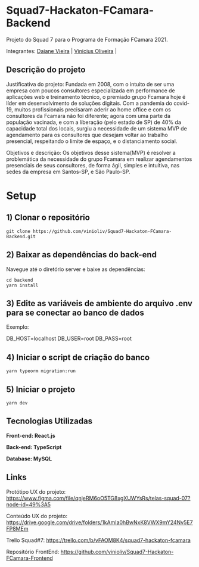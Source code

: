 # Squad7-Hackaton-FCamara-Backend
Projeto do Squad 7 para o Programa de Formação FCamara 2021.


Integrantes: [Daiane Vieira](https://github.com/Daiane-Vieira) |
[Vinicius Oliveira](https://github.com/vinioliv) |


## Descrição do projeto
Justificativa do projeto: Fundada em 2008, com o intuito de ser uma empresa com poucos consultores especializada em performance de aplicações web e treinamento técnico, o premiado grupo Fcamara hoje é líder em desenvolvimento de soluções digitais. Com a pandemia do covid-19, muitos profissionais precisaram aderir ao home office e com os consultores da Fcamara não foi diferente; agora com uma parte da população vacinada, e com a liberação (pelo estado de SP) de 40% da capacidade total dos locais, surgiu a necessidade de um sistema MVP de agendamento para os consultores que desejam voltar ao trabalho presencial, respeitando o limite de espaço, e o distanciamento social.

Objetivos e descrição: Os objetivos desse sistema(MVP) é resolver a problemática da necessidade do grupo Fcamara em realizar agendamentos presenciais de seus consultores, de forma ágil, simples e intuitiva, nas sedes da empresa em Santos-SP, e São Paulo-SP.


# Setup

## 1) Clonar o repositório
```
git clone https://github.com/vinioliv/Squad7-Hackaton-FCamara-Backend.git
```

## 2) Baixar as dependências do back-end
Navegue até o diretório server e baixe as dependências:
```
cd backend
yarn install
```
## 3) Edite as variáveis de ambiente do arquivo .env para se conectar ao banco de dados

Exemplo: 

DB_HOST=localhost
DB_USER=root
DB_PASS=root

## 4) Iniciar o script de criação do banco

```
yarn typeorm migration:run

```

## 5) Iniciar o projeto

```
yarn dev

```
## Tecnologias Utilizadas

**Front-end: React.js**

**Back-end: TypeScript**

**Database: MySQL**

## Links

Protótipo UX do projeto: https://www.figma.com/file/qnjeRM6oO5TG8xgXUWYsRs/telas-squad-07?node-id=49%3A5

Conteúdo UX do projeto: https://drive.google.com/drive/folders/1kAmIa0hBwNxK8VWX9mY24Nv5E7FP8MEm

Trello Squad#7: https://trello.com/b/vFAOM8K4/squad7-hackaton-fcamara

Repositório FrontEnd: https://github.com/vinioliv/Squad7-Hackaton-FCamara-Frontend

